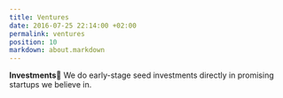 ```yaml
---
title: Ventures
date: 2016-07-25 22:14:00 +02:00
permalink: ventures
position: 10
markdown: about.markdown
---
```


**Investments**
We do early-stage seed investments directly in promising startups we believe in.